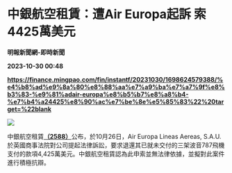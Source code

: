 # 中銀航空租賃：遭Air Europa起訴 索4425萬美元
**明報新聞網-即時新聞**

**2023-10-30 00:48**

**https://finance.mingpao.com/fin/instantf/20231030/1698624579388/%e4%b8%ad%e9%8a%80%e8%88%aa%e7%a9%ba%e7%a7%9f%e8%b3%83-%e9%81%adair-europa%e8%b5%b7%e8%a8%b4-%e7%b4%a24425%e8%90%ac%e7%be%8e%e5%85%83%22%20target=%22blank**

![](https://fs.mingpao.com/fin/20231030/s00010/eb216bfff39dfe4fd4c3eaf442e80d2b.jpg)

中銀航空租賃[**（2588）**](https://finance.mingpao.com/fin/instantf/20231030/1698624579388/stock1.php?code=2588)公布，於10月26日，Air Europa Lineas Aereas, S.A.U.於英國商事法院對公司提起法律訴訟，要求退還其已就未交付的三架波音787飛機支付的款項4,425萬美元。中銀航空租賃認為此申索並無法律依據，並擬對此案件進行積極抗辯。